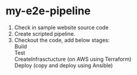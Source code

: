 # my-e2e-pipeline
1. Check in sample website source code
2. Create scripted pipeline.
3. Checkout the code, add below stages:  
   Build  
   Test  
   CreateInfrasctucture (on AWS using Terraform)  
   Deploy (copy and deploy using Ansible)  
